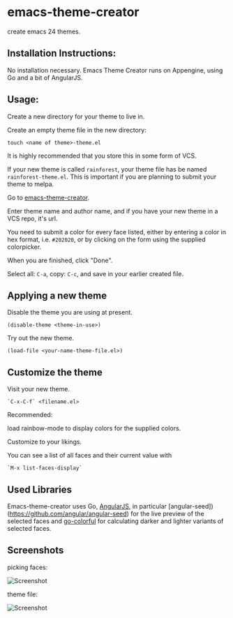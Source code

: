 emacs-theme-creator
=============

create emacs 24 themes.

Installation Instructions:
--------------------------

No installation necessary. Emacs Theme Creator runs on Appengine, using Go and a bit of AngularJS.

Usage:
------

Create a new directory for your theme to live in.

Create an empty theme file in the new directory:

    touch <name of theme>-theme.el

It is highly recommended that you store this in some form of VCS.

If your new theme is called `rainforest`, your theme file has be named `rainforest-theme.el`. This is important if you are planning to submit your theme to melpa.

Go to [emacs-theme-creator](http://emacs-theme-creator.appspot.com/).

Enter theme name and author name, and if you have your new theme in a VCS repo, it's url.

You need to submit a color for every face listed, either by entering a color in hex format, i.e. `#202020`, or by clicking on the form using the supplied colorpicker.

When you are finished, click "Done".

Select all: `C-a`, copy: `C-c`, and save in your earlier created file.


Applying a new theme
--------------------

Disable the theme you are using at present.

    (disable-theme <theme-in-use>)

Try out the new theme.

    (load-file <your-name-theme-file.el>)

Customize the theme
-------------------

Visit your new theme.

    `C-x-C-f` <filename.el>

Recommended:

load rainbow-mode to display colors for the supplied colors.

Customize to your likings.

You can see a list of all faces and their current value with

    `M-x list-faces-display`


Used Libraries
---------------

Emacs-theme-creator uses Go, [AngularJS](https://angularjs.org/), in particular [angular-seed])(https://github.com/angular/angular-seed) for the live preview of the selected faces and  [go-colorful](https://github.com/lucasb-eyer/go-colorful) for calculating darker and lighter variants of selected faces.

Screenshots
-----------

picking faces:

![Screenshot](https://github.com/mswift42/theme-creator/raw/master/screen1.png)

theme file:

![Screenshot](https://github.com/mswift42/theme-creator/raw/master/screen2.png)

